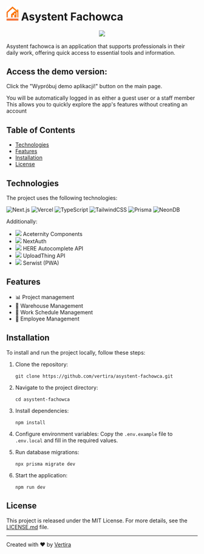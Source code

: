 # <img src="/public/logo/small-logo.png" width="32"/> Asystent Fachowca #
<div align="center">
<img src="https://utfs.io/f/375a974f-7bee-43bb-9c82-a9209ca44a34-pvpaoa.png" width="600"/>
</div>

Asystent fachowca is an application that supports professionals in their daily work, offering quick access to essential tools and information.


## Access the demo version:

Click the "Wypróbuj demo aplikacji!" button on the main page.

You will be automatically logged in as either a guest user or a staff member
This allows you to quickly explore the app's features without creating an account

## Table of Contents
- [Technologies](#technologies)
- [Features](#features)
- [Installation](#installation)
- [License](#license)

## Technologies

The project uses the following technologies:

![Next.js](https://img.shields.io/badge/Next.js-000000?style=for-the-badge&logo=next.js&logoColor=white)
![Vercel](https://img.shields.io/badge/Vercel-000000?style=for-the-badge&logo=vercel&logoColor=white)
![TypeScript](https://img.shields.io/badge/TypeScript-007ACC?style=for-the-badge&logo=typescript&logoColor=white)
![TailwindCSS](https://img.shields.io/badge/Tailwind_CSS-38B2AC?style=for-the-badge&logo=tailwind-css&logoColor=white)
![Prisma](https://img.shields.io/badge/Prisma-3982CE?style=for-the-badge&logo=Prisma&logoColor=white)
![NeonDB](https://img.shields.io/badge/NeonDB-00FFFF?style=for-the-badge&logo=neon&logoColor=black)

Additionally:
- <img src="https://www.aceternity.com/_next/image?url=%2Flogo.png&w=64&q=75" width="18"/> Aceternity Components
- <img src="https://next-auth.js.org/img/logo/logo-sm.png" width="18"/> NextAuth
- <img src="https://upload.wikimedia.org/wikipedia/commons/thumb/c/c7/HERE_logo.svg/1024px-HERE_logo.svg.png" width="18"/> HERE Autocomplete API
- <img src="https://raw.githubusercontent.com/konfig-sdks/openapi-examples/HEAD/uploadthing/logo.png" width="18"/> UploadThing API
- <img src="https://serwist.pages.dev/_app/immutable/assets/logo-200x50-transparent.Cb8j0JMI.avif" width="18"/> Serwist (PWA)
## Features

- 📊 Project management
- 🧰 Warehouse Management
- 📅 Work Schedule Management
- 👥 Employee Management


## Installation

To install and run the project locally, follow these steps:

1. Clone the repository:
   ```
   git clone https://github.com/vertira/asystent-fachowca.git
   ```

2. Navigate to the project directory:
   ```
   cd asystent-fachowca
   ```

3. Install dependencies:
   ```
   npm install
   ```

4. Configure environment variables:
   Copy the `.env.example` file to `.env.local` and fill in the required values.

5. Run database migrations:
   ```
   npx prisma migrate dev
   ```

6. Start the application:
   ```
   npm run dev
   ```
   
## License

This project is released under the MIT License. For more details, see the [LICENSE.md](LICENSE.md) file.

---

Created with ❤️ by [Vertira](https://github.com/vertira)

